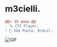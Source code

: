 
#                                                                    m3cielli.



```diff
@@⭐ 15 anos.@@
- 🔍 CTF Player.
! 📍 São Paulo, Brasil.
```

<img align="center" alt="GIF" src="https://cdn.discordapp.com/attachments/790761120691781632/811983770089029663/ezgif.com-gif-maker_3.jpg"/>











 
